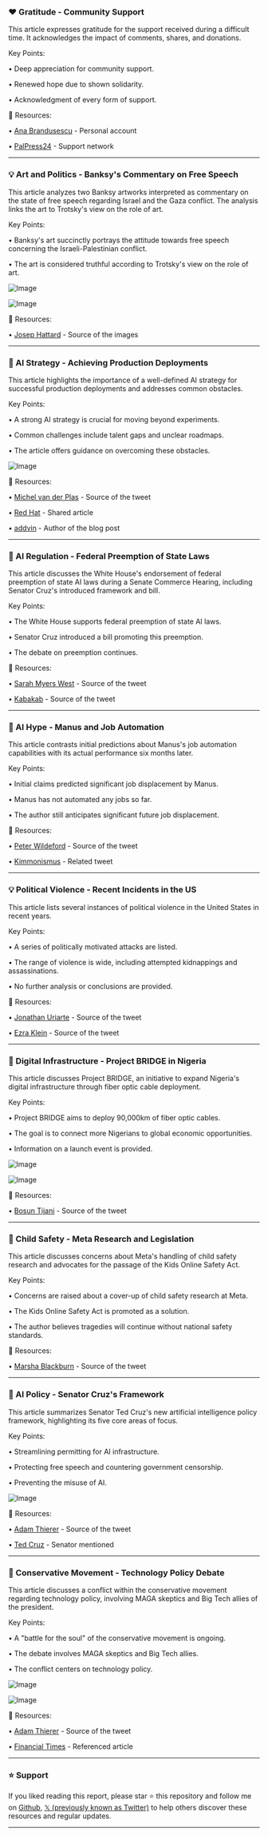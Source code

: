 ### ❤️ Gratitude - Community Support

This article expresses gratitude for the support received during a difficult time.  It acknowledges the impact of comments, shares, and donations.

Key Points:

• Deep appreciation for community support.


• Renewed hope due to shown solidarity.


• Acknowledgment of every form of support.


🔗 Resources:

• [Ana Brandusescu](https://x.com/anabrandusescu) -  Personal account


• [PalPress24](https://x.com/PalPress24) -  Support network



---

### 💡 Art and Politics - Banksy's Commentary on Free Speech

This article analyzes two Banksy artworks interpreted as commentary on the state of free speech regarding Israel and the Gaza conflict.  The analysis links the art to Trotsky's view on the role of art.


Key Points:

• Banksy's art succinctly portrays the attitude towards free speech concerning the Israeli-Palestinian conflict.


• The art is considered truthful according to Trotsky's view on the role of art.


![Image](https://pbs.twimg.com/media/G0etyiKWkAAtaYD?format=jpg&name=small)


![Image](https://pbs.twimg.com/media/G0et1KyXQAA-SYN?format=png&name=small)


🔗 Resources:

• [Josep Hattard](https://x.com/josephattard02) -  Source of the images



---

### 🚀 AI Strategy - Achieving Production Deployments

This article highlights the importance of a well-defined AI strategy for successful production deployments and addresses common obstacles.


Key Points:

• A strong AI strategy is crucial for moving beyond experiments.


• Common challenges include talent gaps and unclear roadmaps.


•  The article offers guidance on overcoming these obstacles.


![Image](https://pbs.twimg.com/media/G0afnh7XMAAYk4i?format=jpg&name=small)


🔗 Resources:

• [Michel van der Plas](https://x.com/michelvdp) -  Source of the tweet


• [Red Hat](https://x.com/RedHat) -  Shared article


• [addvin](https://x.com/addvin) - Author of the blog post


---

### 🤖 AI Regulation - Federal Preemption of State Laws

This article discusses the White House's endorsement of federal preemption of state AI laws during a Senate Commerce Hearing, including Senator Cruz's introduced framework and bill.


Key Points:

• The White House supports federal preemption of state AI laws.


•  Senator Cruz introduced a bill promoting this preemption.


• The debate on preemption continues.


🔗 Resources:

• [Sarah Myers West](https://x.com/sarahbmyers) - Source of the tweet


• [Kabakab](https://x.com/Kabakab) -  Source of the tweet



---

### 🤖 AI Hype - Manus and Job Automation

This article contrasts initial predictions about Manus's job automation capabilities with its actual performance six months later.


Key Points:

• Initial claims predicted significant job displacement by Manus.


•  Manus has not automated any jobs so far.


•  The author still anticipates significant future job displacement.


🔗 Resources:

• [Peter Wildeford](https://x.com/peterwildeford) - Source of the tweet


• [Kimmonismus](https://x.com/kimmonismus) - Related tweet



---

### 💡 Political Violence - Recent Incidents in the US

This article lists several instances of political violence in the United States in recent years.


Key Points:

•  A series of politically motivated attacks are listed.


• The range of violence is wide, including attempted kidnappings and assassinations.


• No further analysis or conclusions are provided.


🔗 Resources:

• [Jonathan Uriarte](https://x.com/JonathanUriarte) - Source of the tweet


• [Ezra Klein](https://x.com/ezraklein) -  Source of the tweet



---

### 🚀 Digital Infrastructure - Project BRIDGE in Nigeria

This article discusses Project BRIDGE, an initiative to expand Nigeria's digital infrastructure through fiber optic cable deployment.


Key Points:

• Project BRIDGE aims to deploy 90,000km of fiber optic cables.


• The goal is to connect more Nigerians to global economic opportunities.


•  Information on a launch event is provided.



![Image](https://pbs.twimg.com/media/G0gJ2vwWoAATkTR?format=jpg&name=small)


![Image](https://pbs.twimg.com/media/G0VCPCHXkAA_Myx?format=jpg&name=240x240)


🔗 Resources:

• [Bosun Tijani](https://x.com/bosuntijani) -  Source of the tweet



---

### 🤖 Child Safety - Meta Research and Legislation

This article discusses concerns about Meta's handling of child safety research and advocates for the passage of the Kids Online Safety Act.


Key Points:

• Concerns are raised about a cover-up of child safety research at Meta.


• The Kids Online Safety Act is promoted as a solution.


• The author believes tragedies will continue without national safety standards.


🔗 Resources:

• [Marsha Blackburn](https://x.com/MarshaBlackburn) - Source of the tweet



---

### 🤖 AI Policy - Senator Cruz's Framework

This article summarizes Senator Ted Cruz's new artificial intelligence policy framework, highlighting its five core areas of focus.


Key Points:

• Streamlining permitting for AI infrastructure.


• Protecting free speech and countering government censorship.


• Preventing the misuse of AI.


![Image](https://pbs.twimg.com/media/G0fdcdNWQAAGeTp?format=png&name=small)


🔗 Resources:

• [Adam Thierer](https://x.com/AdamThierer) - Source of the tweet


• [Ted Cruz](https://x.com/tedcruz) - Senator mentioned



---

### 🤖 Conservative Movement - Technology Policy Debate

This article discusses a conflict within the conservative movement regarding technology policy, involving MAGA skeptics and Big Tech allies of the president.


Key Points:

• A "battle for the soul" of the conservative movement is ongoing.


• The debate involves MAGA skeptics and Big Tech allies.


• The conflict centers on technology policy.


![Image](https://pbs.twimg.com/media/G0fbZ2JWIAA-7FB?format=jpg&name=small)


![Image](https://pbs.twimg.com/media/G0fbmm1XoAACgRz?format=jpg&name=small)


🔗 Resources:

• [Adam Thierer](https://x.com/AdamThierer) - Source of the tweet


• [Financial Times](https://x.com/FT) -  Referenced article


---

### ⭐️ Support

If you liked reading this report, please star ⭐️ this repository and follow me on [Github](https://github.com/Drix10), [𝕏 (previously known as Twitter)](https://x.com/DRIX_10_) to help others discover these resources and regular updates.

---
